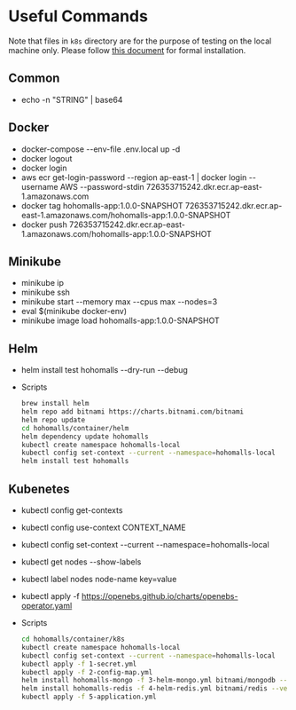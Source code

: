 # Useful Commands

Note that files in `k8s` directory are for the purpose of testing on the local machine only. Please follow [this document](../README.md) for formal installation.

## Common

- echo -n "STRING" | base64

## Docker

- docker-compose --env-file .env.local up -d
- docker logout
- docker login
- aws ecr get-login-password --region ap-east-1 | docker login --username AWS --password-stdin 726353715242.dkr.ecr.ap-east-1.amazonaws.com
- docker tag hohomalls-app:1.0.0-SNAPSHOT 726353715242.dkr.ecr.ap-east-1.amazonaws.com/hohomalls-app:1.0.0-SNAPSHOT
- docker push 726353715242.dkr.ecr.ap-east-1.amazonaws.com/hohomalls-app:1.0.0-SNAPSHOT

## Minikube

- minikube ip
- minikube ssh
- minikube start --memory max --cpus max --nodes=3
- eval $(minikube docker-env)
- minikube image load hohomalls-app:1.0.0-SNAPSHOT

## Helm

- helm install test hohomalls --dry-run --debug
- Scripts

  ```bash
  brew install helm
  helm repo add bitnami https://charts.bitnami.com/bitnami
  helm repo update
  cd hohomalls/container/helm
  helm dependency update hohomalls
  kubectl create namespace hohomalls-local
  kubectl config set-context --current --namespace=hohomalls-local
  helm install test hohomalls
  ```

## Kubenetes

- kubectl config get-contexts
- kubectl config use-context CONTEXT_NAME
- kubectl config set-context --current --namespace=hohomalls-local
- kubectl get nodes --show-labels
- kubectl label nodes node-name key=value
- kubectl apply -f https://openebs.github.io/charts/openebs-operator.yaml
- Scripts

  ```bash
  cd hohomalls/container/k8s
  kubectl create namespace hohomalls-local
  kubectl config set-context --current --namespace=hohomalls-local
  kubectl apply -f 1-secret.yml
  kubectl apply -f 2-config-map.yml
  helm install hohomalls-mongo -f 3-helm-mongo.yml bitnami/mongodb --version 10.29.2
  helm install hohomalls-redis -f 4-helm-redis.yml bitnami/redis --version 15.5.5
  kubectl apply -f 5-application.yml
  ```

